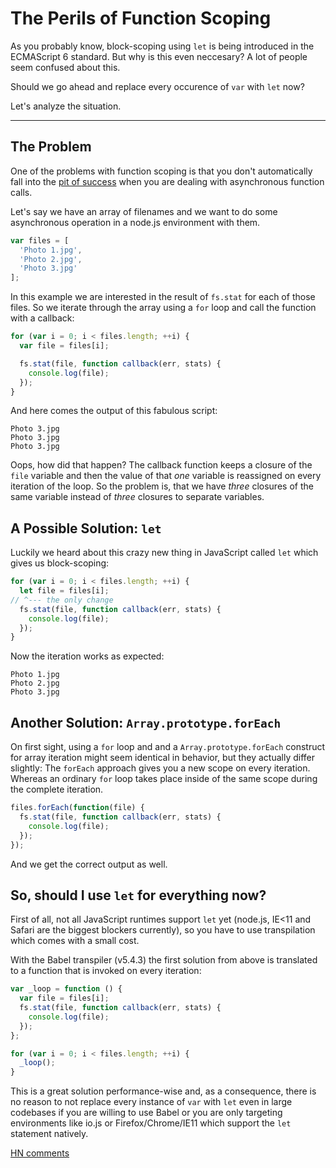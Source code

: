 # The Perils of Function Scoping

As you probably know, block-scoping using `let` is being introduced in the ECMAScript 6 standard. But why is this even neccesary? A lot of people seem confused about this.

Should we go ahead and replace every occurence of `var` with `let` now?

Let's analyze the situation.

- - -

## The Problem

One of the problems with function scoping is that you don't automatically fall into the [pit of success](https://blog.codinghorror.com/falling-into-the-pit-of-success/) when you are dealing with asynchronous function calls. 

Let's say we have an array of filenames and we want to do some asynchronous operation in a node.js environment with them.

~~~js
var files = [
  'Photo 1.jpg',
  'Photo 2.jpg',
  'Photo 3.jpg'
];
~~~

In this example we are interested in the result of `fs.stat` for each of those files. So we iterate through the array using a `for` loop and call the function with a callback:

~~~js
for (var i = 0; i < files.length; ++i) {
  var file = files[i];

  fs.stat(file, function callback(err, stats) {
    console.log(file);
  });
}
~~~

And here comes the output of this fabulous script:

~~~
Photo 3.jpg
Photo 3.jpg
Photo 3.jpg
~~~

Oops, how did that happen? The callback function keeps a closure of the `file` variable and then the value of that *one* variable is reassigned on every iteration of the loop. So the problem is, that we have *three* closures of the same variable instead of *three* closures to separate variables.

## A Possible Solution: `let`

Luckily we heard about this crazy new thing in JavaScript called `let` which gives us block-scoping:

~~~js
for (var i = 0; i < files.length; ++i) {
  let file = files[i];
// ^--- the only change
  fs.stat(file, function callback(err, stats) {
    console.log(file);
  });
}
~~~

Now the iteration works as expected:

~~~
Photo 1.jpg
Photo 2.jpg
Photo 3.jpg
~~~

## Another Solution: `Array.prototype.forEach`

On first sight, using a `for` loop and and a `Array.prototype.forEach` construct for array iteration might seem identical in behavior, but they actually differ slightly: The `forEach` approach gives you a new scope on every iteration. Whereas an ordinary `for` loop takes place inside of the same scope during the complete iteration.

~~~js
files.forEach(function(file) {
  fs.stat(file, function callback(err, stats) {
    console.log(file);
  });
});
~~~

And we get the correct output as well.

## So, should I use `let` for everything now?

First of all, not all JavaScript runtimes support `let`  yet (node.js, IE<11 and Safari are the biggest blockers currently), so you have to use transpilation which comes with a small cost.

With the Babel transpiler (v5.4.3) the first solution from above is translated to a function that is invoked on every iteration:

~~~js
var _loop = function () {
  var file = files[i];
  fs.stat(file, function callback(err, stats) {
    console.log(file);
  });
};

for (var i = 0; i < files.length; ++i) {
  _loop();
}
~~~

This is a great solution performance-wise and, as a consequence, there is no reason to not replace every instance of `var` with `let` even in large codebases if you are willing to use Babel or you are only targeting environments like io.js or Firefox/Chrome/IE11 which support the `let` statement natively.

[HN comments](https://news.ycombinator.com/item?id=9562506)
